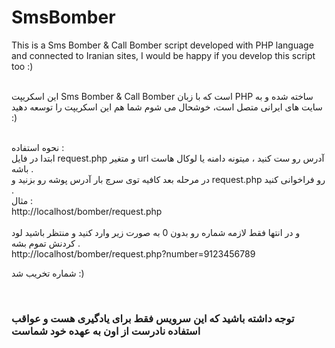 # SmsBomber
This is a Sms Bomber &amp; Call Bomber script developed with PHP language and connected to Iranian sites, I would be happy if you develop this script too :)

<br>
این اسکریپت Sms Bomber & Call Bomber است که با زبان PHP ساخته شده و به سایت های ایرانی متصل است، خوشحال می شوم شما هم این اسکریپت را توسعه دهید :)

<br>
<br>

نحوه استفاده : <br>
ابتدا در فایل request.php و متغیر url آدرس رو ست کنید ، میتونه دامنه یا لوکال هاست باشه .<br>
در مرحله بعد کافیه توی سرچ بار آدرس پوشه رو بزنید و request.php رو فراخوانی کنید .<br>
مثال :<br>
http://localhost/bomber/request.php <br>
<br>
و در انتها فقط لازمه شماره رو بدون 0 به صورت زیر وارد کنید و منتظر باشید لود کردنش تموم بشه .<br>
http://localhost/bomber/request.php?number=9123456789

شماره تخریب شد :)

<br>
<h3>توجه داشته باشید که این سرویس فقط برای یادگیری هست و عواقب استفاده نادرست از اون به عهده خود شماست</h3>
